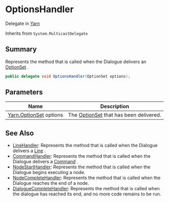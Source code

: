 # OptionsHandler

Delegate in [Yarn](./)

Inherits from `System.MulticastDelegate`

## Summary

Represents the method that is called when the Dialogue delivers an [OptionSet](yarn.optionset/) .

```csharp
public delegate void OptionsHandler(OptionSet options);
```

## Parameters

| Name                                      | Description                                               |
| ----------------------------------------- | --------------------------------------------------------- |
| [Yarn.OptionSet](yarn.optionset/) options | The [OptionSet](yarn.optionset/) that has been delivered. |

## See Also

* [LineHandler](yarn.linehandler.md): Represents the method that is called when the Dialogue delivers a [Line](yarn.line/) .
* [CommandHandler](yarn.commandhandler.md): Represents the method that is called when the Dialogue delivers a [Command](yarn.command/) .
* [NodeStartHandler](yarn.nodestarthandler.md): Represents the method that is called when the Dialogue begins executing a node.
* [NodeCompleteHandler](yarn.nodecompletehandler.md): Represents the method that is called when the Dialogue reaches the end of a node.
* [DialogueCompleteHandler](yarn.dialoguecompletehandler.md): Represents the method that is called when the dialogue has reached its end, and no more code remains to be run.
